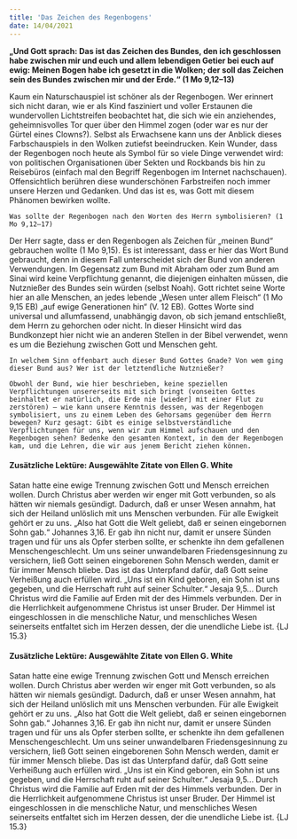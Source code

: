 ```yaml
---
title: 'Das Zeichen des Regenbogens'
date: 14/04/2021
---
```


**„Und Gott sprach: Das ist das Zeichen des Bundes, den ich geschlossen habe zwischen mir und euch und allem lebendigen Getier bei euch auf ewig: Meinen Bogen habe ich gesetzt in die Wolken; der soll das Zeichen sein des Bundes zwischen mir und der Erde.“ (1 Mo 9,12–13)**

Kaum ein Naturschauspiel ist schöner als der Regenbogen. Wer erinnert sich nicht daran, wie er als Kind fasziniert und voller Erstaunen die wundervollen Lichtstreifen beobachtet hat, die sich wie ein anziehendes, geheimnisvolles Tor quer über den Himmel zogen (oder war es nur der Gürtel eines Clowns?). Selbst als Erwachsene kann uns der Anblick dieses Farbschauspiels in den Wolken zutiefst beeindrucken. Kein Wunder, dass der Regenbogen noch heute als Symbol für so viele Dinge verwendet wird: von politischen Organisationen über Sekten und Rockbands bis hin zu Reisebüros (einfach mal den Begriff Regenbogen im Internet nachschauen). Offensichtlich berühren diese wunderschönen Farbstreifen noch immer unsere Herzen und Gedanken. Und das ist es, was Gott mit diesem Phänomen bewirken wollte.

`Was sollte der Regenbogen nach den Worten des Herrn symbolisieren? (1 Mo 9,12–17)`

Der Herr sagte, dass er den Regenbogen als Zeichen für „meinen Bund“ gebrauchen wollte (1 Mo 9,15). Es ist interessant, dass er hier das Wort Bund gebraucht, denn in diesem Fall unterscheidet sich der Bund von anderen Verwendungen. Im Gegensatz zum Bund mit Abraham oder zum Bund am Sinai wird keine Verpflichtung genannt, die diejenigen einhalten müssen, die Nutznießer des Bundes sein würden (selbst Noah). Gott richtet seine Worte hier an alle Menschen, an jedes lebende „Wesen unter allem Fleisch“ (1 Mo 9,15 EB) „auf ewige Generationen hin“ (V. 12 EB). Gottes Worte sind universal und allumfassend, unabhängig davon, ob sich jemand entschließt, dem Herrn zu gehorchen oder nicht. In dieser Hinsicht wird das Bundkonzept hier nicht wie an anderen Stellen in der Bibel verwendet, wenn es um die Beziehung zwischen Gott und Menschen geht.

`In welchem Sinn offenbart auch dieser Bund Gottes Gnade? Von wem ging dieser Bund aus? Wer ist der letztendliche Nutznießer?`

`Obwohl der Bund, wie hier beschrieben, keine speziellen Verpflichtungen unsererseits mit sich bringt (vonseiten Gottes beinhaltet er natürlich, die Erde nie [wieder] mit einer Flut zu zerstören) – wie kann unsere Kenntnis dessen, was der Regenbogen symbolisiert, uns zu einem Leben des Gehorsams gegenüber dem Herrn bewegen? Kurz gesagt: Gibt es einige selbstverständliche Verpflichtungen für uns, wenn wir zum Himmel aufschauen und den Regenbogen sehen? Bedenke den gesamten Kontext, in dem der Regenbogen kam, und die Lehren, die wir aus jenem Bericht ziehen können.`

#### Zusätzliche Lektüre: Ausgewählte Zitate von Ellen G. White

Satan hatte eine ewige Trennung zwischen Gott und Mensch erreichen wollen. Durch Christus aber werden wir enger mit Gott verbunden, so als hätten wir niemals gesündigt. Dadurch, daß er unser Wesen annahm, hat sich der Heiland unlöslich mit uns Menschen verbunden. Für alle Ewigkeit gehört er zu uns. „Also hat Gott die Welt geliebt, daß er seinen eingebornen Sohn gab.“ Johannes 3,16. Er gab ihn nicht nur, damit er unsere Sünden tragen und für uns als Opfer sterben sollte, er schenkte ihn dem gefallenen Menschengeschlecht. Um uns seiner unwandelbaren Friedensgesinnung zu versichern, ließ Gott seinen eingeborenen Sohn Mensch werden, damit er für immer Mensch bliebe. Das ist das Unterpfand dafür, daß Gott seine Verheißung auch erfüllen wird. „Uns ist ein Kind geboren, ein Sohn ist uns gegeben, und die Herrschaft ruht auf seiner Schulter.“ Jesaja 9,5... Durch Christus wird die Familie auf Erden mit der des Himmels verbunden. Der in die Herrlichkeit aufgenommene Christus ist unser Bruder. Der Himmel ist eingeschlossen in die menschliche Natur, und menschliches Wesen seinerseits entfaltet sich im Herzen dessen, der die unendliche Liebe ist. {LJ 15.3}

#### Zusätzliche Lektüre: Ausgewählte Zitate von Ellen G. White

Satan hatte eine ewige Trennung zwischen Gott und Mensch erreichen wollen. Durch Christus aber werden wir enger mit Gott verbunden, so als hätten wir niemals gesündigt. Dadurch, daß er unser Wesen annahm, hat sich der Heiland unlöslich mit uns Menschen verbunden. Für alle Ewigkeit gehört er zu uns. „Also hat Gott die Welt geliebt, daß er seinen eingebornen Sohn gab.“ Johannes 3,16. Er gab ihn nicht nur, damit er unsere Sünden tragen und für uns als Opfer sterben sollte, er schenkte ihn dem gefallenen Menschengeschlecht. Um uns seiner unwandelbaren Friedensgesinnung zu versichern, ließ Gott seinen eingeborenen Sohn Mensch werden, damit er für immer Mensch bliebe. Das ist das Unterpfand dafür, daß Gott seine Verheißung auch erfüllen wird. „Uns ist ein Kind geboren, ein Sohn ist uns gegeben, und die Herrschaft ruht auf seiner Schulter.“ Jesaja 9,5... Durch Christus wird die Familie auf Erden mit der des Himmels verbunden. Der in die Herrlichkeit aufgenommene Christus ist unser Bruder. Der Himmel ist eingeschlossen in die menschliche Natur, und menschliches Wesen seinerseits entfaltet sich im Herzen dessen, der die unendliche Liebe ist. {LJ 15.3}